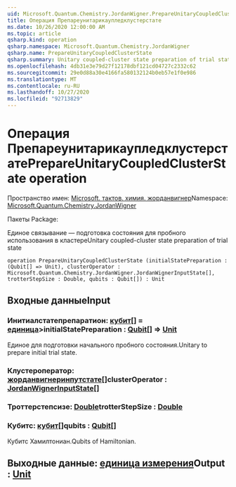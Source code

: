 ```yaml
---
uid: Microsoft.Quantum.Chemistry.JordanWigner.PrepareUnitaryCoupledClusterState
title: Операция Препареунитарикаупледклустерстате
ms.date: 10/26/2020 12:00:00 AM
ms.topic: article
qsharp.kind: operation
qsharp.namespace: Microsoft.Quantum.Chemistry.JordanWigner
qsharp.name: PrepareUnitaryCoupledClusterState
qsharp.summary: Unitary coupled-cluster state preparation of trial state
ms.openlocfilehash: 4db31e3e79d27f12178dbf121cd04727c2332c62
ms.sourcegitcommit: 29e0d88a30e4166fa580132124b0eb57e1f0e986
ms.translationtype: MT
ms.contentlocale: ru-RU
ms.lasthandoff: 10/27/2020
ms.locfileid: "92713829"
---
```

# <a name="prepareunitarycoupledclusterstate-operation"></a><span data-ttu-id="b77a1-102">Операция Препареунитарикаупледклустерстате</span><span class="sxs-lookup"><span data-stu-id="b77a1-102">PrepareUnitaryCoupledClusterState operation</span></span>

<span data-ttu-id="b77a1-103">Пространство имен: [Microsoft. тактов. химия. жорданвигнер](xref:Microsoft.Quantum.Chemistry.JordanWigner)</span><span class="sxs-lookup"><span data-stu-id="b77a1-103">Namespace: [Microsoft.Quantum.Chemistry.JordanWigner](xref:Microsoft.Quantum.Chemistry.JordanWigner)</span></span>

<span data-ttu-id="b77a1-104">Пакеты [](https://nuget.org/packages/)</span><span class="sxs-lookup"><span data-stu-id="b77a1-104">Package: [](https://nuget.org/packages/)</span></span>


<span data-ttu-id="b77a1-105">Единое связывание — подготовка состояния для пробного использования в кластере</span><span class="sxs-lookup"><span data-stu-id="b77a1-105">Unitary coupled-cluster state preparation of trial state</span></span>

```qsharp
operation PrepareUnitaryCoupledClusterState (initialStatePreparation : (Qubit[] => Unit), clusterOperator : Microsoft.Quantum.Chemistry.JordanWigner.JordanWignerInputState[], trotterStepSize : Double, qubits : Qubit[]) : Unit
```


## <a name="input"></a><span data-ttu-id="b77a1-106">Входные данные</span><span class="sxs-lookup"><span data-stu-id="b77a1-106">Input</span></span>

### <a name="initialstatepreparation--qubit--unit"></a><span data-ttu-id="b77a1-107">Инитиалстатепрепаратион: [кубит](xref:microsoft.quantum.lang-ref.qubit)[] = [единица](xref:microsoft.quantum.lang-ref.unit)></span><span class="sxs-lookup"><span data-stu-id="b77a1-107">initialStatePreparation : [Qubit](xref:microsoft.quantum.lang-ref.qubit)[] => [Unit](xref:microsoft.quantum.lang-ref.unit)</span></span> 

<span data-ttu-id="b77a1-108">Единое для подготовки начального пробного состояния.</span><span class="sxs-lookup"><span data-stu-id="b77a1-108">Unitary to prepare initial trial state.</span></span>


### <a name="clusteroperator--jordanwignerinputstate"></a><span data-ttu-id="b77a1-109">Клустероператор: [жорданвигнеринпутстате](xref:Microsoft.Quantum.Chemistry.JordanWigner.JordanWignerInputState)[]</span><span class="sxs-lookup"><span data-stu-id="b77a1-109">clusterOperator : [JordanWignerInputState](xref:Microsoft.Quantum.Chemistry.JordanWigner.JordanWignerInputState)[]</span></span>




### <a name="trotterstepsize--double"></a><span data-ttu-id="b77a1-110">Троттерстепсизе: [Double](xref:microsoft.quantum.lang-ref.double)</span><span class="sxs-lookup"><span data-stu-id="b77a1-110">trotterStepSize : [Double](xref:microsoft.quantum.lang-ref.double)</span></span>




### <a name="qubits--qubit"></a><span data-ttu-id="b77a1-111">Кубитс: [кубит](xref:microsoft.quantum.lang-ref.qubit)[]</span><span class="sxs-lookup"><span data-stu-id="b77a1-111">qubits : [Qubit](xref:microsoft.quantum.lang-ref.qubit)[]</span></span>

<span data-ttu-id="b77a1-112">Кубитс Хамилтониан.</span><span class="sxs-lookup"><span data-stu-id="b77a1-112">Qubits of Hamiltonian.</span></span>



## <a name="output--unit"></a><span data-ttu-id="b77a1-113">Выходные данные: [единица измерения](xref:microsoft.quantum.lang-ref.unit)</span><span class="sxs-lookup"><span data-stu-id="b77a1-113">Output : [Unit](xref:microsoft.quantum.lang-ref.unit)</span></span>

